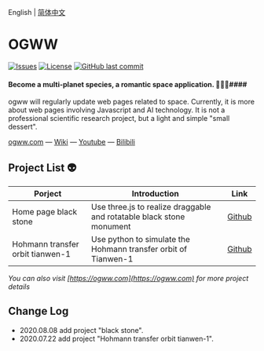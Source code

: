 English | [简体中文](./README.CN.md) 

OGWW
========

[![Issues](https://img.shields.io/github/issues/elliottssu/ogww)](https://github.com/elliottssu/ogww/issues)
[![License](https://img.shields.io/github/license/elliottssu/ogww)](https://github.com/elliottssu/ogww/blob/master/LICENSE)
[![GitHub last commit](https://img.shields.io/github/last-commit/elliottssu/ogww)](https://github.com/elliottssu/ogww)

#### Become a multi-planet species, a romantic space application. 🚀🚀🚀####

ogww will regularly update web pages related to space. Currently, it is more about web pages involving Javascript and AI technology. It is not a professional scientific research project, but a light and simple "small dessert".

[ogww.com](https://ogww.com) &mdash;
[Wiki](https://github.com/elliottssu/ogww/wiki) &mdash;
[Youtube](https://www.youtube.com/channel/UCTbY3cmbq3S_LBXGatI91Zg) &mdash;
[Bilibili](https://space.bilibili.com/241402495)

## Project List 👽

|Porject|Introduction|Link|
|------|--------|------|
| Home page black stone | Use three.js to realize draggable and rotatable black stone monument | [Github](https://github.com/elliottssu/ogww.git) |
| Hohmann transfer orbit tianwen-1 | Use python to simulate the Hohmann transfer orbit of Tianwen-1 | [Github](https://github.com/elliottssu/hohmann-transfer-orbit-tianwen) |


*You can also visit [https://ogww.com](https://ogww.com) for more project details*

## Change Log

- 2020.08.08 add project "black stone".
- 2020.07.22 add project "Hohmann transfer orbit tianwen-1".
